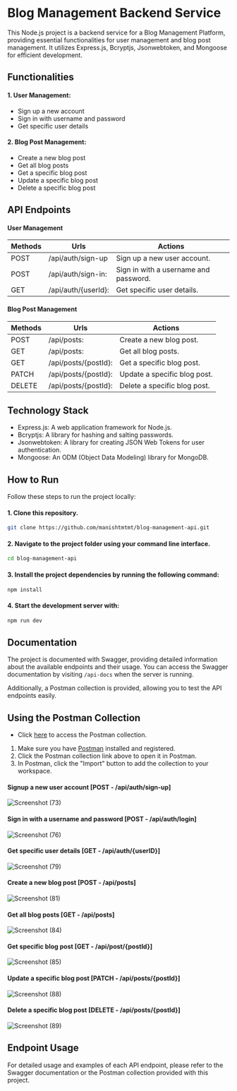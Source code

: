 # Blog Management Backend Service

This Node.js project is a backend service for a Blog Management Platform, providing essential functionalities for user management and blog post management. It utilizes Express.js, Bcryptjs, Jsonwebtoken, and Mongoose for efficient development.

## Functionalities

#### 1. User Management:

- Sign up a new account
- Sign in with username and password
- Get specific user details

#### 2. Blog Post Management:

- Create a new blog post
- Get all blog posts
- Get a specific blog post
- Update a specific blog post
- Delete a specific blog post

## API Endpoints

#### User Management

| Methods | Urls                | Actions                               |
| ------- | ------------------- | ------------------------------------- |
| POST    | /api/auth/sign-up   | Sign up a new user account.           |
| POST    | /api/auth/sign-in:  | Sign in with a username and password. |
| GET     | /api/auth/{userId}: | Get specific user details.            |

#### Blog Post Management

| Methods | Urls                 | Actions                      |
| ------- | -------------------- | ---------------------------- |
| POST    | /api/posts:          | Create a new blog post.      |
| GET     | /api/posts:          | Get all blog posts.          |
| GET     | /api/posts/{postId}: | Get a specific blog post.    |
| PATCH   | /api/posts/{postId}: | Update a specific blog post. |
| DELETE  | /api/posts/{postId}: | Delete a specific blog post. |

## Technology Stack

- Express.js: A web application framework for Node.js.
- Bcryptjs: A library for hashing and salting passwords.
- Jsonwebtoken: A library for creating JSON Web Tokens for user authentication.
- Mongoose: An ODM (Object Data Modeling) library for MongoDB.

## How to Run

Follow these steps to run the project locally:

#### 1. Clone this repository.

```bash
git clone https://github.com/manishtmtmt/blog-management-api.git
```
#### 2. Navigate to the project folder using your command line interface.

```bash
cd blog-management-api
```

#### 3. Install the project dependencies by running the following command:

```bash
npm install
```

#### 4. Start the development server with:

```bash
npm run dev
```
## Documentation

The project is documented with Swagger, providing detailed information about the available endpoints and their usage. You can access the Swagger documentation by visiting `/api-docs` when the server is running.

Additionally, a Postman collection is provided, allowing you to test the API endpoints easily.

## Using the Postman Collection

- Click [here](https://api.postman.com/collections/21798262-d12c3290-b7b4-444f-ad0f-367638562082?access_key=PMAT-01HE21GH9WKZXG831BGPW50CVK) to access the Postman collection.

1. Make sure you have [Postman](https://www.postman.com/) installed and registered.
2. Click the Postman collection link above to open it in Postman.
3. In Postman, click the "Import" button to add the collection to your workspace.

#### Signup a new user account [POST - /api/auth/sign-up]

![Screenshot (73)](https://github.com/manishtmtmt/pesto/assets/46663132/a1e29c53-0a8a-48ff-9956-c63b74ed49a0)

#### Sign in with a username and password [POST - /api/auth/login]

![Screenshot (76)](https://github.com/manishtmtmt/pesto/assets/46663132/7f869828-e6f5-48dc-ae3f-0db7a86d4b72)

#### Get specific user details [GET - /api/auth/{userID}]

![Screenshot (79)](https://github.com/manishtmtmt/pesto/assets/46663132/0cbfef20-3c63-49c2-b7ae-9120c407123b)

#### Create a new blog post [POST - /api/posts]

![Screenshot (81)](https://github.com/manishtmtmt/pesto/assets/46663132/9aa3db5d-17fc-4701-9fae-9f9579d449cc)

#### Get all blog posts [GET - /api/posts]

![Screenshot (84)](https://github.com/manishtmtmt/pesto/assets/46663132/ef138e4b-6120-4688-aa5a-7df9442b1941)

#### Get specific blog post [GET - /api/post/{postId}]

![Screenshot (85)](https://github.com/manishtmtmt/pesto/assets/46663132/befd0c29-f0f2-46ca-bb95-20a2463c183a)

#### Update a specific blog post [PATCH - /api/posts/{postId}]

![Screenshot (88)](https://github.com/manishtmtmt/pesto/assets/46663132/5c0c19b3-24b3-4e90-9c72-8cb466c811a3)

#### Delete a specific blog post [DELETE - /api/posts/{postId}]

![Screenshot (89)](https://github.com/manishtmtmt/pesto/assets/46663132/150705b1-b525-4135-b975-eac53c78ab14)

## Endpoint Usage

For detailed usage and examples of each API endpoint, please refer to the Swagger documentation or the Postman collection provided with this project.
